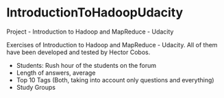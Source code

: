 # IntroductionToHadoopUdacity
Project - Introduction to Hadoop and MapReduce - Udacity

Exercises of Introduction to Hadoop and MapReduce - Udacity. All of them have been developed and tested by Hector Cobos.

- Students: Rush hour of the students on the forum
- Length of answers, average
- Top 10 Tags (Both, taking into account only questions and everything)
- Study Groups
